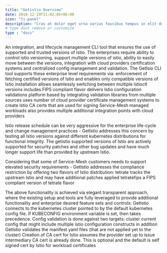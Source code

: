 ```yaml
---
title: "Getistio Overview"
date: 2018-12-29T11:02:05+06:00
icon: "ti-panel"
description: "Cras at dolor eget urna varius faucibus tempus in elit dolor sit amet."
# type dont remove or customize
type : "docs"
---
```

An integration, and lifecycle management CLI tool that ensures the use of supported and trusted versions of Istio. The enterprises require ability to control istio versioning, support multiple versions of istio, ability to easily move between the versions, integration with cloud providers certification systems and centralized config management and validation. The GetIsio CLI tool supports these enterprise level requirements via:
enforcement of fetching certified versions of Istio and enables only compatible versions of Istio installation
allows seamlessly switching between multiple istioctl versions
includes FIPS compliant flavor
delivers Istio configuration validations platform based by integrating validation libraries from multiple sources
uses number of cloud provider certificate management systems to create Istio CA certs that are used for signing Service-Mesh managed workloads 
also provides multiple additional integration points with cloud providers

Istio release schedule can be very aggressive for the enterprise life-cycle and change management practices - GetIstio addresses this concern by testing all Istio versions against different kubernetes distributions for functional integrity. The getistio supported versions of Istio are actively supported for security patches and other bug updates and have much longer support life than provided by upstream Istio.


Considering that some of Service-Mesh customers needs to support elevated security requirements - GetIstio addresses the compliance restriction by offering two flavors of Istio distribution:
tetrate tracks the upstream Istio and may have additional patches applied
tetratefips a FIPS compliant version of tetrate flavor

The above functionality is achieved via elegant transparent approach, where the existing setup and tools are fully leveraged to provide additional functionality and enterprise desired feature sets and controls:
GetIstio connects to the kubernetes cluster pointed to by the default kubernetes config file. If KUBECONFIG environment variable is set, then takes precedence.
Config validation is done against two targets:
cluster current config that might include multiple istio configuration constructs
in addition GetIstio validates the manifest yaml files (that are not applied yet to the cluster)
Creation of CA cert for Istio assumes the provider set up to issue intermediary CA cert is already done. This is optional and the default is self signed cert by Istio for workload certificates
